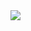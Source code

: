 


<a href="https://github.com/vaswin0">
  <img align="center" src="https://github-readme-stats.vercel.app/api/top-langs/?username=vaswin0&langs_count=5&layout=compact&hide_border=true&include_all_commits=true&count_private=true&role=OWNER,ORGANIZATION_MEMBER,COLLABORATOR&theme=gotham"  />
</a>



